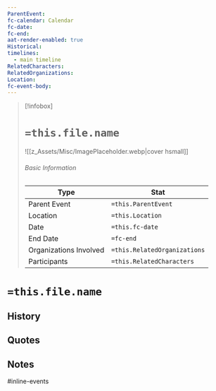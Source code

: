 ```yaml
---
ParentEvent: 
fc-calendar: Calendar
fc-date: 
fc-end: 
aat-render-enabled: true
Historical: 
timelines:
  - main timeline
RelatedCharacters: 
RelatedOrganizations: 
Location: 
fc-event-body:
---
```


> [!infobox]
> # `=this.file.name`
> ![[z_Assets/Misc/ImagePlaceholder.webp|cover hsmall]]
> ###### Basic Information
> Type |  Stat |
> ---|---|
> Parent Event | `=this.ParentEvent` |
> Location | `=this.Location` |
> Date | `=this.fc-date` |
> End Date | `=fc-end` |
> Organizations Involved | `=this.RelatedOrganizations` |
>Participants | `=this.RelatedCharacters` |


# `=this.file.name`

## History

## Quotes

## Notes


#inline-events